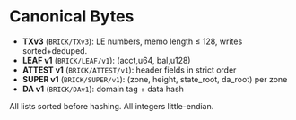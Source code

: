 # Canonical Bytes

- **TXv3** (`BRICK/TXv3`): LE numbers, memo length ≤ 128, writes sorted+deduped.
- **LEAF v1** (`BRICK/LEAF/v1`): (acct,u64, bal,u128)
- **ATTEST v1** (`BRICK/ATTEST/v1`): header fields in strict order
- **SUPER v1** (`BRICK/SUPER/v1`): (zone, height, state_root, da_root) per zone
- **DA v1** (`BRICK/DAv1`): domain tag + data hash

All lists sorted before hashing. All integers little-endian.
